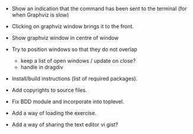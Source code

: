 * Show an indication that the command has been sent to the terminal
  (for when Graphviz is slow)

* Clicking on graphviz window brings it to the front.
* Show graphviz window in centre of window
* Try to position windows so that they do not overlap
  - keep a list of open windows / update on close?
  - handle in dragdiv

* Install/build instructions (list of required packages).
* Add copyrights to source files.

* Fix BDD module and incorporate into toplevel.
* Add a way of loading the exercise.
* Add a way of sharing the text editor vi gist?

